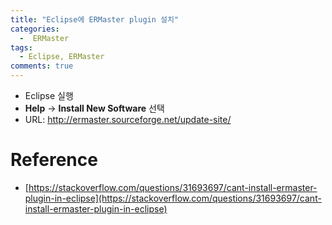 ```yaml
---
title: "Eclipse에 ERMaster plugin 설치"
categories:
  -  ERMaster
tags:
  - Eclipse, ERMaster
comments: true
---
```


- Eclipse 실행
- **Help** -> **Install New Software** 선택
- URL: http://ermaster.sourceforge.net/update-site/

# Reference
- [https://stackoverflow.com/questions/31693697/cant-install-ermaster-plugin-in-eclipse](https://stackoverflow.com/questions/31693697/cant-install-ermaster-plugin-in-eclipse)
